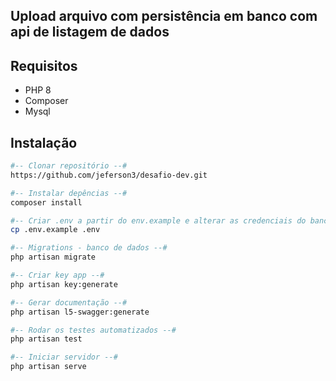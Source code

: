 ## Upload arquivo com persistência em banco com api de listagem de dados

## Requisitos
- PHP 8
- Composer
- Mysql

## Instalação
```sh
#-- Clonar repositório --#
https://github.com/jeferson3/desafio-dev.git

#-- Instalar depências --# 
composer install

#-- Criar .env a partir do env.example e alterar as credenciais do banco de dados --# 
cp .env.example .env

#-- Migrations - banco de dados --# 
php artisan migrate

#-- Criar key app --# 
php artisan key:generate

#-- Gerar documentação --# 
php artisan l5-swagger:generate

#-- Rodar os testes automatizados --# 
php artisan test

#-- Iniciar servidor --# 
php artisan serve

```


